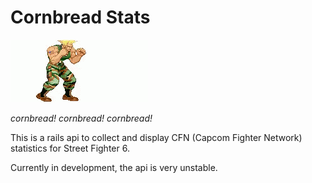 # Cornbread Stats

![Gif of guile performing a sonic boom. In SF6, a perfectly timed input will cause Guile to say 'Perfect!', which can be heard as 'cornbread'.](./guile-boom.gif)

*cornbread! cornbread! cornbread!*

This is a rails api to collect and display CFN (Capcom Fighter Network) statistics for Street Fighter 6.

Currently in development, the api is very unstable.
